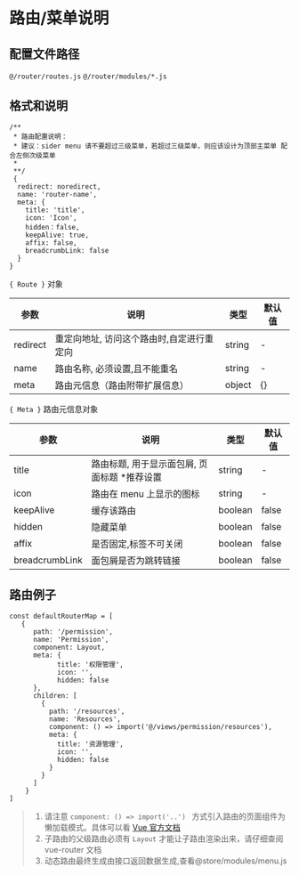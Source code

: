 路由/菜单说明
====

配置文件路径
----

`@/router/routes.js`
`@/router/modules/*.js`

格式和说明
----

```ecmascript6
/**
 * 路由配置说明：
 * 建议：sider menu 请不要超过三级菜单，若超过三级菜单，则应该设计为顶部主菜单 配合左侧次级菜单
 *
 **/
 {
  redirect: noredirect,
  name: 'router-name',
  meta: {
    title: 'title',
    icon: 'Icon',
    hidden：false,
    keepAlive: true,
    affix: false,
    breadcrumbLink: false
  }
}
```

`{ Route }` 对象

| 参数     | 说明                                      | 类型    | 默认值 |
| -------- | ----------------------------------------- | ------- | ------ |
| redirect | 重定向地址, 访问这个路由时,自定进行重定向 | string  | -      |
| name     | 路由名称, 必须设置,且不能重名           | string  | -      |
| meta     | 路由元信息（路由附带扩展信息）            | object  | {}     |

`{ Meta }` 路由元信息对象

| 参数                | 说明                                                         | 类型    | 默认值 |
| ------------------- | ------------------------------------------------------------ | ------- | ------ |
| title               | 路由标题, 用于显示面包屑, 页面标题 *推荐设置                 | string  | -      |
| icon                | 路由在 menu 上显示的图标                                    | string  | -      |
| keepAlive           | 缓存该路由                                                  | boolean | false  |
| hidden              | 隐藏菜单                                                   | boolean | false  |
| affix               | 是否固定,标签不可关闭                                       | boolean   | false     |
| breadcrumbLink      | 面包屑是否为跳转链接                                    | boolean   | false    |

路由例子
----

```ecmascript 6
const defaultRouterMap = [
   {
      path: '/permission',
      name: 'Permission',
      component: Layout,
      meta: {
            title: '权限管理',
            icon: '',
            hidden: false
      },
      children: [
        {
          path: '/resources',
          name: 'Resources',
          component: () => import('@/views/permission/resources'),
          meta: {
            title: '资源管理',
            icon: '',
            hidden: false
          }
        }
      ]
    }
]
```

> 1. 请注意 `component: () => import('..') ` 方式引入路由的页面组件为 懒加载模式。具体可以看 [Vue 官方文档](https://router.vuejs.org/zh/guide/advanced/lazy-loading.html)
> 2. 子路由的父级路由必须有 `Layout` 才能让子路由渲染出来，请仔细查阅 vue-router 文档
> 3. 动态路由最终生成由接口返回数据生成,查看@store/modules/menu.js

